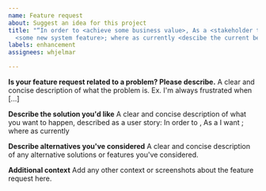 ```yaml
---
name: Feature request
about: Suggest an idea for this project
title: "“In order to <achieve some business value>, As a <stakeholder type> I want
  <some new system feature>; where as currently <descibe the current behavior>"
labels: enhancement
assignees: whjelmar

---
```


**Is your feature request related to a problem? Please describe.**
A clear and concise description of what the problem is. Ex. I'm always frustrated when [...]

**Describe the solution you'd like**
A clear and concise description of what you want to happen, described as a user story:
In order to <achieve some business value>, As a <stakeholder type> I want <some new system feature>; where as currently <descibe the current behavior> 


**Describe alternatives you've considered**
A clear and concise description of any alternative solutions or features you've considered.

**Additional context**
Add any other context or screenshots about the feature request here.
